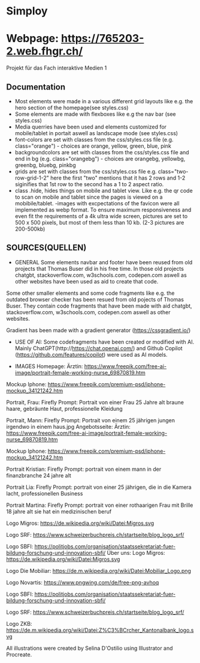# Simploy
Webpage:
https://765203-2.web.fhgr.ch/
=======
 Projekt für das Fach interaktive Medien 1 
 ## Documentation
- Most elements were made in a various different grid layouts like e.g. the hero section of the homepage(see styles.css)
- Some elements are made with flexboxes like e.g the nav bar (see styles.css)
- Media querries have been used and elements customized for mobile/tablet in portait aswell as landscape mode (see styles.css)
- font-colors are set with classes from the css/styles.css file (e.g. class="orange") - choices are orange, yellow, green, blue, pink
- backgroundcolors are set with classes from the css/styles.css file and end in bg (e.g. class="orangebg") - choices are orangebg, yellowbg, greenbg, bluebg, pinkbg
- grids are set with classes from the css/styles.css file e.g. class="two-row-grid-1-2" here the first "two" mentions that it has 2 rows and 1-2 siginifies that 1st row to the second has a 1 to 2 aspect ratio.
- class .hide, hides things  on mobile and tablet view. Like e.g. the qr code to scan on mobile and tablet since the pages is viewed on a mobibile/tablet.
-images with excpectations of the favicon were all implemented as webp  format. To ensure maximum responsiveness and even fit the requirements of a 4k ultra wide screen, pictures are set to 500 x 500 pixels, but most of them less than 10 kb. (2-3 pictures are 200-500kb)


## SOURCES(QUELLEN)
- GENERAL
Some elements navbar and footer have been reused from old projects that Thomas Buser did in his free time. In those old projects chatgbt, stackoverflow.com, w3schools.com, codepen.com aswell as other websites have been used as aid to create that code.

Some other smaller elements and some code fragments like e.g. the outdated browser checker has been resued from old pojects of Thomas Buser. They contain code fragments that have been made with aid chatgbt, stackoverflow.com, w3schools.com, codepen.com aswell as other websites.

Gradient has been made with a gradient generator (https://cssgradient.io/)

- USE OF AI:
Some codefragments have been created or modified with AI. Mainly ChatGPT(http://https://chat.openai.com/) and Github Copilot (https://github.com/features/copilot) were used as AI models.


- IMAGES
Homepage:
Ärztin:
https://www.freepik.com/free-ai-image/portrait-female-working-nurse_69870819.htm

Mockup Iphone:
https://www.freepik.com/premium-psd/iphone-mockup_34121242.htm

Portrait, Frau:
Firefly	Prompt: Portrait von einer Frau 25 Jahre alt braune haare, gebräunte Haut, professionelle Kleidung

Portrait, Mann:
Firefly	Prompt: Portrait von einem 25 jährigen jungen irgendwo in einem haus.jpg
Angebotsseite:
Ärztin:
https://www.freepik.com/free-ai-image/portrait-female-working-nurse_69870819.htm

Mockup Iphone:
https://www.freepik.com/premium-psd/iphone-mockup_34121242.htm

Portrait Kristian:
Firefly	Prompt:  portrait von einem mann in der finanzbranche 24 jahre alt

Portrait Lia:
Firefly	Prompt: portrait von einer 25 jährigen, die in die Kamera  lacht, professionellen Business

Portrait Martina:
Firefly	Prompt: portrait von einer rothaarigen Frau mit Brille 18 jahre alt sie hat ein medizinischen beruf 

Logo Migros:
https://de.wikipedia.org/wiki/Datei:Migros.svg

Logo SRF:
https://www.schweizerbuchpreis.ch/startseite/blog_logo_srf/

Logo SBFI:
https://politjobs.com/organisation/staatssekretariat-fuer-bildung-forschung-und-innovation-sbfi/
Über uns:
Logo Migros:
https://de.wikipedia.org/wiki/Datei:Migros.svg

Logo Die Mobiliar:
https://de.m.wikipedia.org/wiki/Datei:Mobiliar_Logo.png

Logo Novartis:
https://www.pngwing.com/de/free-png-avhoq

Logo SBFI:
https://politjobs.com/organisation/staatssekretariat-fuer-bildung-forschung-und-innovation-sbfi/

Logo SRF:
https://www.schweizerbuchpreis.ch/startseite/blog_logo_srf/

Logo ZKB:
https://de.m.wikipedia.org/wiki/Datei:Z%C3%BCrcher_Kantonalbank_logo.svg

All illustrations were created by Selina D'Ostilio using Illustrator and Procreate.



